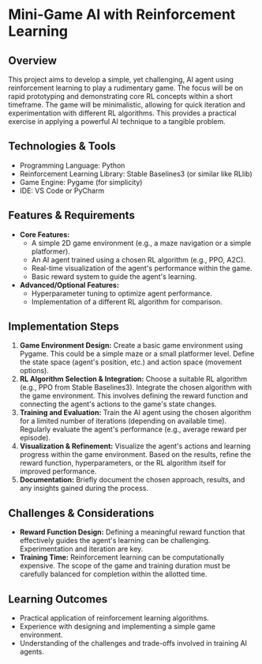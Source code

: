 # Mini-Game AI with Reinforcement Learning

## Overview

This project aims to develop a simple, yet challenging, AI agent using reinforcement learning to play a rudimentary game.  The focus will be on rapid prototyping and demonstrating core RL concepts within a short timeframe. The game will be minimalistic, allowing for quick iteration and experimentation with different RL algorithms. This provides a practical exercise in applying a powerful AI technique to a tangible problem.

## Technologies & Tools

- Programming Language: Python
- Reinforcement Learning Library: Stable Baselines3 (or similar like RLlib)
- Game Engine: Pygame (for simplicity)
- IDE: VS Code or PyCharm

## Features & Requirements

- **Core Features:**
    - A simple 2D game environment (e.g., a maze navigation or a simple platformer).
    - An AI agent trained using a chosen RL algorithm (e.g., PPO, A2C).
    - Real-time visualization of the agent's performance within the game.
    - Basic reward system to guide the agent's learning.
- **Advanced/Optional Features:**
    - Hyperparameter tuning to optimize agent performance.
    - Implementation of a different RL algorithm for comparison.


## Implementation Steps

1. **Game Environment Design:** Create a basic game environment using Pygame. This could be a simple maze or a small platformer level.  Define the state space (agent's position, etc.) and action space (movement options).
2. **RL Algorithm Selection & Integration:** Choose a suitable RL algorithm (e.g., PPO from Stable Baselines3). Integrate the chosen algorithm with the game environment.  This involves defining the reward function and connecting the agent's actions to the game's state changes.
3. **Training and Evaluation:** Train the AI agent using the chosen algorithm for a limited number of iterations (depending on available time).  Regularly evaluate the agent's performance (e.g., average reward per episode).
4. **Visualization & Refinement:** Visualize the agent's actions and learning progress within the game environment.  Based on the results, refine the reward function, hyperparameters, or the RL algorithm itself for improved performance.
5. **Documentation:** Briefly document the chosen approach, results, and any insights gained during the process.


## Challenges & Considerations

- **Reward Function Design:** Defining a meaningful reward function that effectively guides the agent's learning can be challenging.  Experimentation and iteration are key.
- **Training Time:**  Reinforcement learning can be computationally expensive.  The scope of the game and training duration must be carefully balanced for completion within the allotted time.


## Learning Outcomes

- Practical application of reinforcement learning algorithms.
- Experience with designing and implementing a simple game environment.
- Understanding of the challenges and trade-offs involved in training AI agents.

